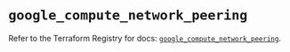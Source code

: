 # `google_compute_network_peering`

Refer to the Terraform Registry for docs: [`google_compute_network_peering`](https://registry.terraform.io/providers/hashicorp/google-beta/6.39.0/docs/resources/google_compute_network_peering).
